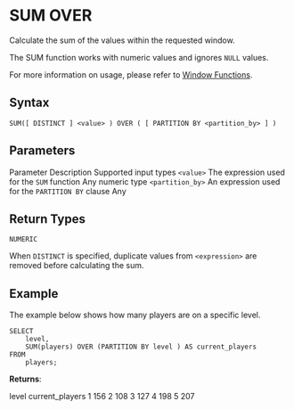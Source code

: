 # [](#sum-over)SUM OVER

Calculate the sum of the values within the requested window.

The SUM function works with numeric values and ignores `NULL` values.

For more information on usage, please refer to [Window Functions](/sql_reference/functions-reference/window/).

## [](#syntax)Syntax

```
SUM([ DISTINCT ] <value> ) OVER ( [ PARTITION BY <partition_by> ] )
```

## [](#parameters)Parameters

Parameter Description Supported input types `<value>` The expression used for the `SUM` function Any numeric type `<partition_by>` An expression used for the `PARTITION BY` clause Any

## [](#return-types)Return Types

`NUMERIC`

When `DISTINCT` is specified, duplicate values from `<expression>` are removed before calculating the sum.

## [](#example)Example

The example below shows how many players are on a specific level.

```
SELECT
	level,
	SUM(players) OVER (PARTITION BY level ) AS current_players
FROM
	players;
```

**Returns**:

level current\_players 1 156 2 108 3 127 4 198 5 207